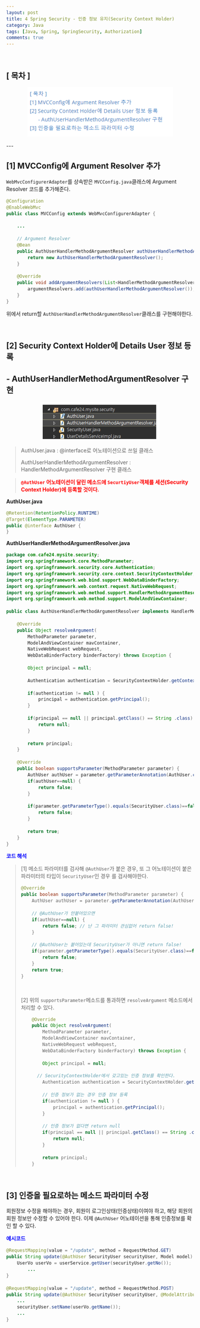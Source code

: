 ```yaml
---
layout: post
title: 4 Spring Security - 인증 정보 유지(Security Context Holder)
category: Java
tags: [Java, Spring, SpringSecurity, Authorization]
comments: true
---
```

<br>

## [ 목차 ] 

<center>
<figure>
<img src="/assets/post-img/java/1563437836097.png" alt="views">
<figcaption></figcaption>
</figure>
</center>
---

## [1] MVCConfig에 Argument Resolver 추가

`WebMvcConfigurerAdapter`를 상속받은 `MVCConfig.java`클래스에 Argument Resolver 코드를 추가해준다.

```java
@Configuration
@EnableWebMvc
public class MVCConfig extends WebMvcConfigurerAdapter {
	
	...
	
	// Argument Resolver
	@Bean
	public AuthUserHandlerMethodArgumentResolver authUserHandlerMethodArgumentResolver() {
		return new AuthUserHandlerMethodArgumentResolver();
	}
	
	@Override
	public void addArgumentResolvers(List<HandlerMethodArgumentResolver> argumentResolvers) {
		argumentResolvers.add(authUserHandlerMethodArgumentResolver());
	}
}
```

위에서 return할 `AuthUserHandlerMethodArgumentResolver`클래스를 구현해야한다.

<br>

## [2] Security Context Holder에 Details User 정보 등록 

##       - AuthUserHandlerMethodArgumentResolver 구현

<center>
<figure>
<img src="/assets/post-img/java/1563437181228.png" alt="views">
<figcaption></figcaption>
</figure>
</center>

> AuthUser.java : @interface로 어노테이션으로 쓰일 클래스
>
> AuthUserHandlerMethodArgumentResolver : HandlerMethodArgumentResolver 구현 클래스 

> <b style="color:red">`@AuthUser` 어노테이션이 달린 메소드에 `SecurtiyUser`객체를 세션(Security Context Holder)에 등록할 것이다.</b>

**AuthUser.java**

```java
@Retention(RetentionPolicy.RUNTIME)
@Target(ElementType.PARAMETER)
public @interface AuthUser {
} 
```

**AuthUserHandlerMethodArgumentResolver.java**

```java
package com.cafe24.mysite.security;
import org.springframework.core.MethodParameter;
import org.springframework.security.core.Authentication;
import org.springframework.security.core.context.SecurityContextHolder;
import org.springframework.web.bind.support.WebDataBinderFactory;
import org.springframework.web.context.request.NativeWebRequest;
import org.springframework.web.method.support.HandlerMethodArgumentResolver;
import org.springframework.web.method.support.ModelAndViewContainer;

public class AuthUserHandlerMethodArgumentResolver implements HandlerMethodArgumentResolver {

    @Override
    public Object resolveArgument(
        MethodParameter parameter, 
        ModelAndViewContainer mavContainer,
        NativeWebRequest webRequest, 
        WebDataBinderFactory binderFactory) throws Exception {

        Object principal = null;

        Authentication authentication = SecurityContextHolder.getContext().getAuthentication();

        if(authentication != null ) {
            principal = authentication.getPrincipal();
        }

        if(principal == null || principal.getClass() == String .class) {
            return null;
        }

        return principal;
    }

    @Override
    public boolean supportsParameter(MethodParameter parameter) {
        AuthUser authUser = parameter.getParameterAnnotation(AuthUser.class);
        if(authUser==null) {
            return false;
        }

        if(parameter.getParameterType().equals(SecurityUser.class)==false) { 
            return false;
        }
        
        return true;
    }
}
```

<b style="color:blue">코드 해석</b>

> [1] 메소드 파라미터를 검사해 `@AuthUser`가 붙은 경우, 또 그 어노테이션이 붙은 파라미터의 타입이 `SecurityUser`인 경우 를 검사해야한다.
>
> ```java
> @Override
> public boolean supportsParameter(MethodParameter parameter) {
>     AuthUser authUser = parameter.getParameterAnnotation(AuthUser.class);
> 
>     // @AuthUser가 안붙어있으면
>     if(authUser==null) {
>         return false; // 난 그 파라미터 관심없어 return false!
>     }
>     
>     // @AuthUser는 붙어있는데 SecurityUser가 아니면 return false!
>     if(parameter.getParameterType().equals(SecurityUser.class)==false) { //클래스 객체 비교
>         return false;
>     }
>     return true;
> }
> ```
>
> <br>
>
> [2] 위의 `supportsParameter`메소드를 통과하면 `resolveArgument` 메소드에서 처리할 수 있다.
>
> ```java
>     @Override
>     public Object resolveArgument(
>         MethodParameter parameter, 
>         ModelAndViewContainer mavContainer,
>         NativeWebRequest webRequest, 
>         WebDataBinderFactory binderFactory) throws Exception {
> 
>         Object principal = null;
>         
> 		// SecurityContextHolder에서 갖고있는 인증 정보를 확인한다.
>         Authentication authentication = SecurityContextHolder.getContext().getAuthentication();
> 
>         // 인증 정보가 없는 경우 인증 정보 등록
>         if(authentication != null ) {
>             principal = authentication.getPrincipal();
>         }
> 	
>         // 인증 정보가 없다면 return null
>         if(principal == null || principal.getClass() == String .class) {
>             return null;
>         }
> 
>         return principal;
>     }
> ```

<br>

## [3] 인증을 필요로하는 메소드 파라미터 수정

회원정보 수정을 해야하는 경우, 회원이 로그인상태(인증상태)이여야 하고, 해당 회원의 회원 정보만 수정할 수 있어야 한다. 이제 `@AuthUser` 어노테이션을 통해 인증정보를 확인 할 수 있다.

<b style="color:blue">예시코드</b>

```java
@RequestMapping(value = "/update", method = RequestMethod.GET)
public String update(@AuthUser SecurityUser securityUser, Model model) {
    UserVo userVo = userService.getUser(securityUser.getNo());
    	...
}

@RequestMapping(value = "/update", method = RequestMethod.POST)
public String update(@AuthUser SecurityUser securityUser, @ModelAttribute UserVo userVo, Model model) {
	...
    securityUser.setName(userVo.getName());
    ...
}
```

<br>

<br>

<br>






